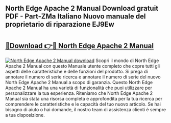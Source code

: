 ## North Edge Apache 2 Manual Download gratuit PDF - Part-ZMa Italiano Nuovo manuale del proprietario di riparazione EJ9Ew

# <h2><a href="http://dfgsypa.blite.top/?on=North+Edge+Apache+2+Manual">🔗Download 👉🔴 North Edge Apache 2 Manual</a></h2>

[![North Edge Apache 2 Manual download](https://i.imgur.com/lujVjoI.png)](http://dfgsypa.blite.top/?on=North+Edge+Apache+2+Manual)
Scopri il mondo di North Edge Apache 2 Manual con questo Manuale utente completo che copre tutti gli aspetti delle caratteristiche e delle funzioni del prodotto. Si prega di annotare il numero di serie ricerca e annotare il numero di serie del nuovo North Edge Apache 2 Manual a scopo di garanzia. Questo North Edge Apache 2 Manual ha una varietà di funzionalità che puoi utilizzare per personalizzare la tua esperienza. Riteniamo che North Edge Apache 2 Manual sia stata una risorsa completa e approfondita per la tua ricerca per comprendere le caratteristiche e le capacità del tuo nuovo articolo. Se hai bisogno di aiuto o hai domande, il nostro team di assistenza clienti è sempre a tua disposizione.
